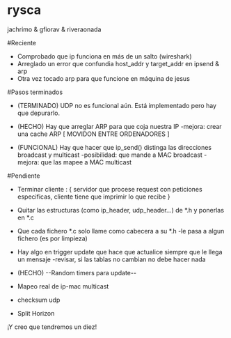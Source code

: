 rysca
=====

jachrimo &amp; gfiorav &amp; riveraonada 

#Reciente

* Comprobado que ip funciona en más de un salto (wireshark)
* Arreglado un error que confundia host_addr y target_addr en ipsend & arp
* Otra vez tocado arp para que funcione en máquina de jesus

#Pasos terminados

* (TERMINADO) UDP no es funcional aún. Está implementado pero hay que depurarlo.

* (HECHO) Hay que arreglar ARP para que coja nuestra IP
	-mejora: crear una cache ARP
	[ MOVIDON ENTRE ORDENADORES ]

* (FUNCIONAL) Hay que hacer que ip_send() distinga las direcciones broadcast y multicast
	-posibilidad: que mande a MAC broadcast
	-mejora: que las mapee a MAC multicast

#Pendiente

* Terminar cliente : { servidor que procese request con peticiones especificas, 
cliente tiene que imprimir lo que recibe }

* Quitar las estructuras (como ip_header, udp_header...) de *.h y ponerlas en *.c

* Que cada fichero *.c solo llame como cabecera a su *.h
	-le pasa a algun fichero (es por limpieza)

* Hay algo en trigger update que hace que actualice siempre que le llega un mensaje
	-revisar, si las tablas no cambian no debe hacer nada

* (HECHO) --Random timers para update--

* Mapeo real de ip-mac multicast

* checksum udp

* Split Horizon

¡Y creo que tendremos un diez!
